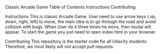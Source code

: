Classic Arcade Game
Table of Contents
Instructions
Contributing



Instructions
This is classic Arcade Game. User need to use arrow keys ( up, down, right, left) to move, the main idea is to go through the road and avoid collision with bugs. When User do it three times he wons, then modal will appear.
To start the game you just need to open index.html in your browser. 

Contributing
This repository is the starter code for all Udacity students. Therefore, we most likely will not accept pull requests.
